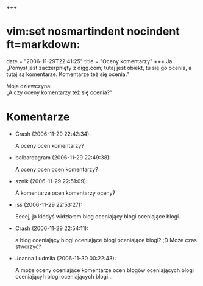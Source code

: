 +++
# vim:set nosmartindent nocindent ft=markdown:
date = "2006-11-29T22:41:25"
title = "Oceny komentarzy"
+++
Ja:  
„Pomysł jest zaczerpnięty z digg.com; tutaj jest obiekt, tu się go ocenia, a
tutaj są komentarze. Komentarze też się ocenia.”

Moja dziewczyna:  
„A czy oceny komentarzy też się ocenia?”

# Komentarze

* Crash (2006-11-29 22:42:34): <p>A oceny ocen komentarzy?</p>
* balbardagram (2006-11-29 22:49:38): <p>A oceny ocen ocen komentarzy?</p>
* sznik (2006-11-29 22:51:09): <p>A komentarze ocen komentarzy oceny?</p>
* iss (2006-11-29 22:53:27): <p>Eeeej, ja kiedyś widziałem blog oceniający blogi
  oceniające blogi.</p>
* Crash (2006-11-29 22:54:11): <p>a blog oceniający blogi oceniające blogi
  oceniające blogi? ;D Może czas stworzyć?</p>
* Joanna Ludmiła (2006-11-30 00:22:43): <p>A może oceny oceniające komentarze
  ocen blogów oceniających blogi oceniającyh blogi oceniających blogi&#8230;</p>
